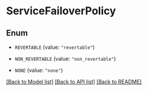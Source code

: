 # ServiceFailoverPolicy

## Enum


* `REVERTABLE` (value: `"revertable"`)

* `NON_REVERTABLE` (value: `"non_revertable"`)

* `NONE` (value: `"none"`)


[[Back to Model list]](../README.md#documentation-for-models) [[Back to API list]](../README.md#documentation-for-api-endpoints) [[Back to README]](../README.md)



